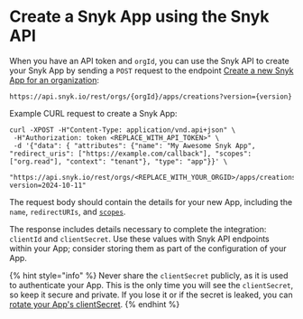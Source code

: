 # Create a Snyk App using the Snyk API

When you have an API token and `orgId`, you can use the Snyk API to create your Snyk App by sending a `POST` request to the endpoint [Create a new Snyk App for an organization](../reference/apps.md#orgs-org\_id-apps-creations):

```
https://api.snyk.io/rest/orgs/{orgId}/apps/creations?version={version}
```

Example CURL request to create a Snyk App:

```
curl -XPOST -H"Content-Type: application/vnd.api+json" \
 -H"Authorization: token <REPLACE_WITH_API_TOKEN>" \
 -d '{"data": { "attributes": {"name": "My Awesome Snyk App", "redirect_uris": ["https://example.com/callback"], "scopes": ["org.read"], "context": "tenant"}, "type": "app"}}' \
 "https://api.snyk.io/rest/orgs/<REPLACE_WITH_YOUR_ORGID>/apps/creations?version=2024-10-11"
```

The request body should contain the details for your new App, including the `name`, `redirectURIs`, and [`scopes`](scopes-to-request.md).

The response includes details necessary to complete the integration: `clientId` and `clientSecret`. Use these values with Snyk API endpoints within your App; consider storing them as part of the configuration of your App.

{% hint style="info" %}
Never share the `clientSecret` publicly, as it is used to authenticate your App. This is the only time you will see the `clientSecret`, so keep it secure and private. If you lose it or if the secret is leaked, you can [rotate your App's clientSecret](manage-app-details.md#rotate-app-clientsecret).
{% endhint %}
